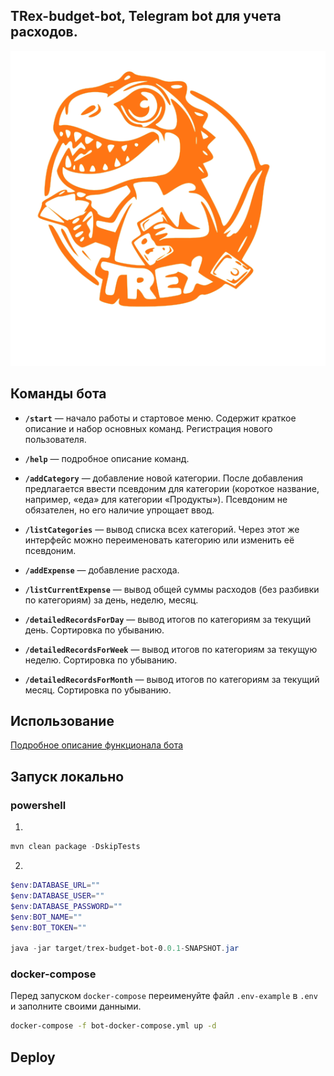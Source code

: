 ## TRex-budget-bot, Telegram bot для учета расходов.

![Логотип проекта](./assets/TRex-logo.svg)

## Команды бота
- **`/start`** — начало работы и стартовое меню. Содержит краткое описание и набор основных команд. Регистрация нового пользователя.

- **`/help`** — подробное описание команд.

- **`/addCategory`** — добавление новой категории. После добавления предлагается ввести псевдоним для категории (короткое название, например, «еда» для категории «Продукты»). Псевдоним не обязателен, но его наличие упрощает ввод.

- **`/listCategories`** — вывод списка всех категорий. Через этот же интерфейс можно переименовать категорию или изменить её псевдоним.

- **`/addExpense`** — добавление расхода.

- **`/listCurrentExpense`** — вывод общей суммы расходов (без разбивки по категориям) за день, неделю, месяц.

- **`/detailedRecordsForDay`** — вывод итогов по категориям за текущий день. Сортировка по убыванию.

- **`/detailedRecordsForWeek`** — вывод итогов по категориям за текущую неделю. Сортировка по убыванию.

- **`/detailedRecordsForMonth`** — вывод итогов по категориям за текущий месяц. Сортировка по убыванию.

## Использование
[Подробное описание функционала бота](Техническое%20задание.md)

## Запуск локально

### powershell

1. 
```powershell
mvn clean package -DskipTests
```

2. 
```powershell
$env:DATABASE_URL=""
$env:DATABASE_USER=""
$env:DATABASE_PASSWORD=""
$env:BOT_NAME=""
$env:BOT_TOKEN=""

java -jar target/trex-budget-bot-0.0.1-SNAPSHOT.jar
```

### docker-compose

Перед запуском `docker-compose` переименуйте файл `.env-example` в `.env`
и заполните своими данными.

```bash
docker-compose -f bot-docker-compose.yml up -d
```

## Deploy
